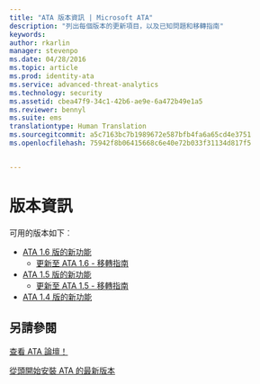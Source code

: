 ```yaml
---
title: "ATA 版本資訊 | Microsoft ATA"
description: "列出每個版本的更新項目，以及已知問題和移轉指南"
keywords: 
author: rkarlin
manager: stevenpo
ms.date: 04/28/2016
ms.topic: article
ms.prod: identity-ata
ms.service: advanced-threat-analytics
ms.technology: security
ms.assetid: cbea47f9-34c1-42b6-ae9e-6a472b49e1a5
ms.reviewer: bennyl
ms.suite: ems
translationtype: Human Translation
ms.sourcegitcommit: a5c7163bc7b1989672e587bfb4fa6a65cd4e3751
ms.openlocfilehash: 75942f8b06415668c6e40e72b033f31134d817f5


---
```


# 版本資訊
可用的版本如下︰

- [ATA 1.6 版的新功能](whats-new-version-1.6.md)
   - [更新至 ATA 1.6 - 移轉指南](/advanced-threat-analytics/understand-explore/ata-update-1.6-migration-guide)
- [ATA 1.5 版的新功能](whats-new-version-1.5.md)
   - [更新至 ATA 1.5 - 移轉指南](/advanced-threat-analytics/understand-explore/ata-update-1.5-migration-guide)
- [ATA 1.4 版的新功能](whats-new-version-1.4.md)

## 另請參閱
[查看 ATA 論壇！](https://social.technet.microsoft.com/Forums/security/home?forum=mata)

[從頭開始安裝 ATA 的最新版本](/advanced-threat-analytics/deploy-use/install-ata)



<!--HONumber=Jul16_HO3-->


